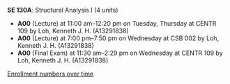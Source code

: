 **SE 130A**: Structural Analysis I (4 units)

- **A00** (Lecture) at 11:00 am–12:20 pm on Tuesday, Thursday at CENTR 109 by Loh, Kenneth J. H. (A13291838)
- **A00** (Lecture) at 7:00 pm–7:50 pm on Wednesday at CSB 002 by Loh, Kenneth J. H. (A13291838)
- **A00** (Final Exam) at 11:30 am–2:29 pm on Wednesday at CENTR 109 by Loh, Kenneth J. H. (A13291838)

[Enrollment numbers over time](./SE130A.tsv)
